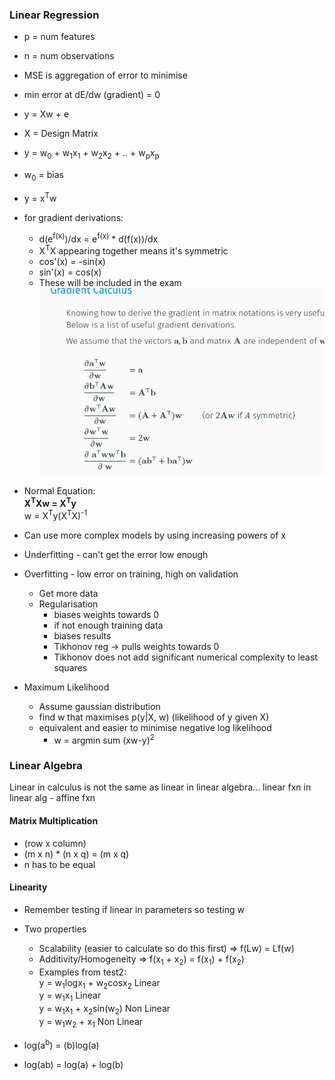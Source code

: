 ### Linear Regression

* p = num features
* n = num observations
* MSE is aggregation of error to minimise
* min error at dE/dw (gradient) = 0 
* y = Xw + e  
* X = Design Matrix
* y = w<sub>0</sub> + w<sub>1</sub>x<sub>1</sub> + w<sub>2</sub>x<sub>2</sub> + .. + w<sub>p</sub>x<sub>p</sub>
* w<sub>0</sub> = bias
* y = x<sup>T</sup>w
* for gradient derivations:
  * d(e<sup>f(x)</sup>)/dx = e<sup>f(x)</sup> * d(f(x))/dx  
  * X<sup>T</sup>X appearing together means it's symmetric
  * cos'(x) = -sin(x)
  * sin'(x) = cos(x)
  * These will be included in the exam 
  ![alt text](https://github.com/evebyrne/5C16/blob/master/notes/gradient_calc.png)
* Normal Equation:  
   **X<sup>T</sup>Xw = X<sup>T</sup>y**  
   w = X<sup>T</sup>y(X<sup>T</sup>X)<sup>-1</sup>
* Can use more complex models by using increasing powers of x
* Underfitting - can't get the error low enough
* Overfitting - low error on training, high on validation
  * Get more data
  * Regularisation
    * biases weights towards 0 
    * if not enough training data
    * biases results
    * Tikhonov reg -> pulls weights towards 0 
    * Tikhonov does not add significant numerical complexity to least squares 
    
* Maximum Likelihood
  * Assume gaussian distribution
  * find w that maximises p(y|X, w) (likelihood of y given X)
  * equivalent and easier to minimise negative log likelihood
    * w = argmin sum (xw-y)<sup>2</sup>

### Linear Algebra
Linear in calculus is not the same as linear in linear algebra...
linear fxn in linear alg - affine fxn
#### Matrix Multiplication

* (row x column)
* (m x n) * (n x q) = (m x q)
* n has to be equal 

#### Linearity
* Remember testing if linear in parameters so testing w 
* Two properties
  * Scalability (easier to calculate so do this first) => f(Lw) = Lf(w)
  * Additivity/Homogeneity => f(x<sub>1</sub> + x<sub>2</sub>) = f(x<sub>1</sub>) + f(x<sub>2</sub>)
  * Examples from test2:  
  y = w<sub>1</sub>logx<sub>1</sub> + w<sub>2</sub>cosx<sub>2</sub> Linear  
  y = w<sub>1</sub>x<sub>1</sub> Linear  
  y = w<sub>1</sub>x<sub>1</sub> + x<sub>2</sub>sin(w<sub>2</sub>) Non Linear  \
  y = w<sub>1</sub>w<sub>2</sub> + x<sub>1</sub> Non Linear
  
* log(a<sup>b</sup>) = (b)log(a)
* log(ab) = log(a) + log(b)

  
